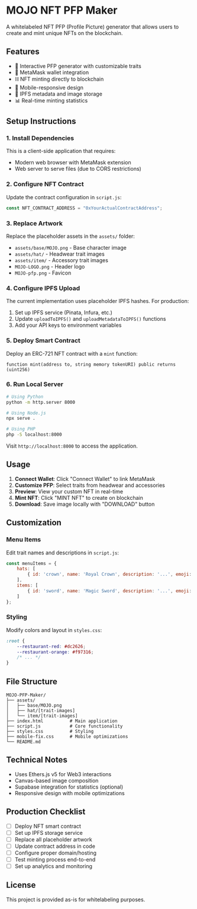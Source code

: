 # MOJO NFT PFP Maker

A whitelabeled NFT PFP (Profile Picture) generator that allows users to create and mint unique NFTs on the blockchain.

## Features

- 🎨 Interactive PFP generator with customizable traits
- 🦊 MetaMask wallet integration
- ⛓️ NFT minting directly to blockchain
- 📱 Mobile-responsive design
- 🎯 IPFS metadata and image storage
- 📊 Real-time minting statistics

## Setup Instructions

### 1. Install Dependencies

This is a client-side application that requires:
- Modern web browser with MetaMask extension
- Web server to serve files (due to CORS restrictions)

### 2. Configure NFT Contract

Update the contract configuration in `script.js`:

```javascript
const NFT_CONTRACT_ADDRESS = "0xYourActualContractAddress";
```

### 3. Replace Artwork

Replace the placeholder assets in the `assets/` folder:
- `assets/base/MOJO.png` - Base character image
- `assets/hat/` - Headwear trait images  
- `assets/item/` - Accessory trait images
- `MOJO-LOGO.png` - Header logo
- `MOJO-pfp.png` - Favicon

### 4. Configure IPFS Upload

The current implementation uses placeholder IPFS hashes. For production:

1. Set up IPFS service (Pinata, Infura, etc.)
2. Update `uploadToIPFS()` and `uploadMetadataToIPFS()` functions
3. Add your API keys to environment variables

### 5. Deploy Smart Contract

Deploy an ERC-721 NFT contract with a `mint` function:

```solidity
function mint(address to, string memory tokenURI) public returns (uint256)
```

### 6. Run Local Server

```bash
# Using Python
python -m http.server 8000

# Using Node.js
npx serve .

# Using PHP
php -S localhost:8000
```

Visit `http://localhost:8000` to access the application.

## Usage

1. **Connect Wallet**: Click "Connect Wallet" to link MetaMask
2. **Customize PFP**: Select traits from headwear and accessories
3. **Preview**: View your custom NFT in real-time
4. **Mint NFT**: Click "MINT NFT" to create on blockchain
5. **Download**: Save image locally with "DOWNLOAD" button

## Customization

### Menu Items
Edit trait names and descriptions in `script.js`:

```javascript
const menuItems = {
    hats: [
        { id: 'crown', name: 'Royal Crown', description: '...', emoji: '👑' }
    ],
    items: [
        { id: 'sword', name: 'Magic Sword', description: '...', emoji: '⚔️' }
    ]
};
```

### Styling
Modify colors and layout in `styles.css`:

```css
:root {
    --restaurant-red: #dc2626;
    --restaurant-orange: #f97316;
    /* ... */
}
```

## File Structure

```
MOJO-PFP-Maker/
├── assets/
│   ├── base/MOJO.png
│   ├── hat/[trait-images]
│   └── item/[trait-images]
├── index.html          # Main application
├── script.js           # Core functionality
├── styles.css          # Styling
├── mobile-fix.css      # Mobile optimizations
└── README.md
```

## Technical Notes

- Uses Ethers.js v5 for Web3 interactions
- Canvas-based image composition
- Supabase integration for statistics (optional)
- Responsive design with mobile optimizations

## Production Checklist

- [ ] Deploy NFT smart contract
- [ ] Set up IPFS storage service
- [ ] Replace all placeholder artwork
- [ ] Update contract address in code
- [ ] Configure proper domain/hosting
- [ ] Test minting process end-to-end
- [ ] Set up analytics and monitoring

## License

This project is provided as-is for whitelabeling purposes.
